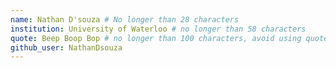 ```yaml
---
name: Nathan D'souza # No longer than 28 characters
institution: University of Waterloo # no longer than 58 characters
quote: Beep Boop Bop # no longer than 100 characters, avoid using quotes(") to guarantee the format remains the same.
github_user: NathanDsouza
---
```

